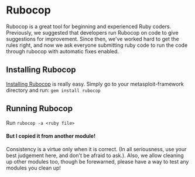 # Rubocop
Rubocop is a great tool for beginning and experienced Ruby coders.  Previously, we suggested that developers run Rubocop on code to give suggestions for improvement.  Since then, we've worked hard to get the rules right, and now we ask everyone submitting ruby code to run the code through rubocop with automatic fixes enabled.

## Installing Rubocop
[Installing Rubocop](https://github.com/bbatsov/rubocop) is really easy.  Simply go to your metasploit-framework directory and run:
```gem install rubocop```

## Running Rubocop
Run ```rubocop -a <ruby file>```

#### But I copied it from another module!
Consistency is a virtue only when it is correct.  (In all seriousness, use your best judgement here, and don't be afraid to ask.). Also, we allow cleaning up other modules too, though be forewarned, please have a way to test any modules you clean up!
